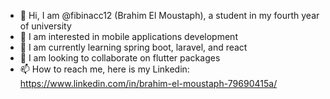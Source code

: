 - 👋 Hi, I am @fibinacc12 (Brahim El Moustaph), a student in my fourth year of university
- 👀 I am interested in mobile applications development
- 🌱 I am currently learning spring boot, laravel, and react
- 💞️ I am looking to collaborate on flutter packages
- 📫 How to reach me, here is my Linkedin: https://www.linkedin.com/in/brahim-el-moustaph-79690415a/

<!---
fibinacc12/fibinacc12 is a ✨ special ✨ repository because its `README.md` (this file) appears on your GitHub profile.
You can click the Preview link to take a look at your changes.
--->

